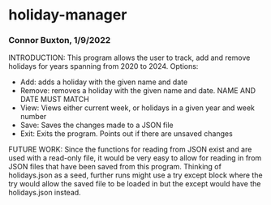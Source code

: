 # holiday-manager
### Connor Buxton, 1/9/2022

INTRODUCTION:
This program allows the user to track, add and remove holidays for years spanning from 2020 to 2024.
Options:
- Add: adds a holiday with the given name and date
- Remove: removes a holiday with the given name and date. NAME AND DATE MUST MATCH
- View: Views either current week, or holidays in a given year and week number
- Save: Saves the changes made to a JSON file
- Exit: Exits the program. Points out if there are unsaved changes


FUTURE WORK:
Since the functions for reading from JSON exist and are used with a read-only file, it would be very
easy to allow for reading in from JSON files that have been saved from this program. Thinking of
holidays.json as a seed, further runs might use a try except block where the try would allow the saved
file to be loaded in but the except would have the holidays.json instead.
